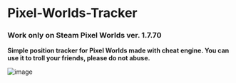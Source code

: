 # Pixel-Worlds-Tracker
### Work only on Steam Pixel Worlds ver. 1.7.70
**Simple position tracker for Pixel Worlds made with cheat engine. You can use it to troll your friends, please do not abuse.**

![image](https://i.imgur.com/hHQDyUk.png)

